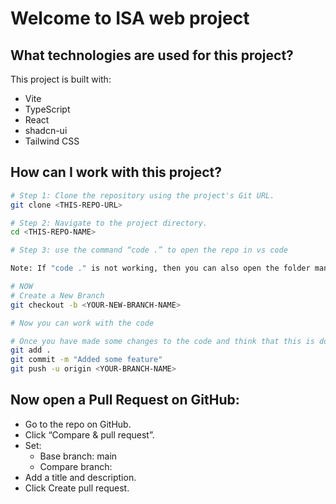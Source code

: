 # Welcome to ISA web project

<!--## Project info

**URL**: https://lovable.dev/projects/4ed86e90-43ad-4f69-ad61-a81c04ac69d9 -->

<!--## How can I edit this code?

There are several ways of editing your application.

**Use Lovable**

Simply visit the [Lovable Project](https://lovable.dev/projects/4ed86e90-43ad-4f69-ad61-a81c04ac69d9) and start prompting.

Changes made via Lovable will be committed automatically to this repo.

**Use your preferred IDE**

If you want to work locally using your own IDE, you can clone this repo and push changes. Pushed changes will also be reflected in Lovable.

The only requirement is having Node.js & npm installed - [install with nvm](https://github.com/nvm-sh/nvm#installing-and-updating)

Follow these steps:

```sh
# Step 1: Clone the repository using the project's Git URL.
git clone <YOUR_GIT_URL>

# Step 2: Navigate to the project directory.
cd <YOUR_PROJECT_NAME>

# Step 3: Install the necessary dependencies.
npm i

# Step 4: Start the development server with auto-reloading and an instant preview.
npm run dev
```

**Edit a file directly in GitHub**

- Navigate to the desired file(s).
- Click the "Edit" button (pencil icon) at the top right of the file view.
- Make your changes and commit the changes.

**Use GitHub Codespaces**

- Navigate to the main page of your repository.
- Click on the "Code" button (green button) near the top right.
- Select the "Codespaces" tab.
- Click on "New codespace" to launch a new Codespace environment.
- Edit files directly within the Codespace and commit and push your changes once you're done. -->

## What technologies are used for this project?

This project is built with:

- Vite
- TypeScript
- React
- shadcn-ui
- Tailwind CSS

## How can I work with this project?
```sh
# Step 1: Clone the repository using the project's Git URL.
git clone <THIS-REPO-URL>

# Step 2: Navigate to the project directory.
cd <THIS-REPO-NAME>

# Step 3: use the command “code .” to open the repo in vs code

Note: If "code ." is not working, then you can also open the folder manually

# NOW
# Create a New Branch
git checkout -b <YOUR-NEW-BRANCH-NAME>

# Now you can work with the code

# Once you have made some changes to the code and think that this is done
git add .
git commit -m "Added some feature"
git push -u origin <YOUR-BRANCH-NAME>
```

## Now open a Pull Request on GitHub:
- Go to the repo on GitHub.
- Click “Compare & pull request”.
- Set:
  - Base branch: main
  - Compare branch: <YOUR-BRANCH-NAME>
- Add a title and description.
- Click Create pull request.

<!--## How can I deploy this project?

Simply open [Lovable](https://lovable.dev/projects/4ed86e90-43ad-4f69-ad61-a81c04ac69d9) and click on Share -> Publish.

## Can I connect a custom domain to my Lovable project?

Yes it is!

To connect a domain, navigate to Project > Settings > Domains and click Connect Domain.

Read more here: [Setting up a custom domain](https://docs.lovable.dev/tips-tricks/custom-domain#step-by-step-guide) -->
